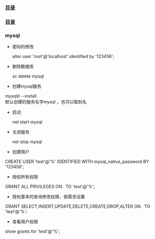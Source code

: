 ### [目录](README.md)

### [目录](README.md)
### mysql 

- 密码的修改 

  alter user 'root'@'localhost' identified by '123456'; 
  
 - 删除数据库 
 
    sc delete mysql  
    
 - 创建mysql服务  
 
  mysqld --install    
  默认创建的服务名字mysql ，也可以取别名 
  
  
 - 启动
 
   net start mysql  
   
 - 关闭服务 
  
   net stop mysql  
   
 - 创建用户 
 
  CREATE USER 'test'@'%' IDENTIFIED WITH mysql_native_password BY '123456';
  
  - 授权所有权限
  
  GRANT ALL PRIVILEGES ON *.* TO 'test'@'%';
  
  - 授权基本的查询修改权限，按需求设置
  
  GRANT SELECT,INSERT,UPDATE,DELETE,CREATE,DROP,ALTER ON *.* TO 'test'@'%';
  
  - 查看用户权限
  
  show grants for 'test'@'%';
  
 
